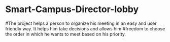 # Smart-Campus-Director-lobby
#The project helps a person to organize his meeting in an easy and user friendly way. It helps him take decisions and allows him #freedom to choose the order in which he wants to meet based on his priority. 

